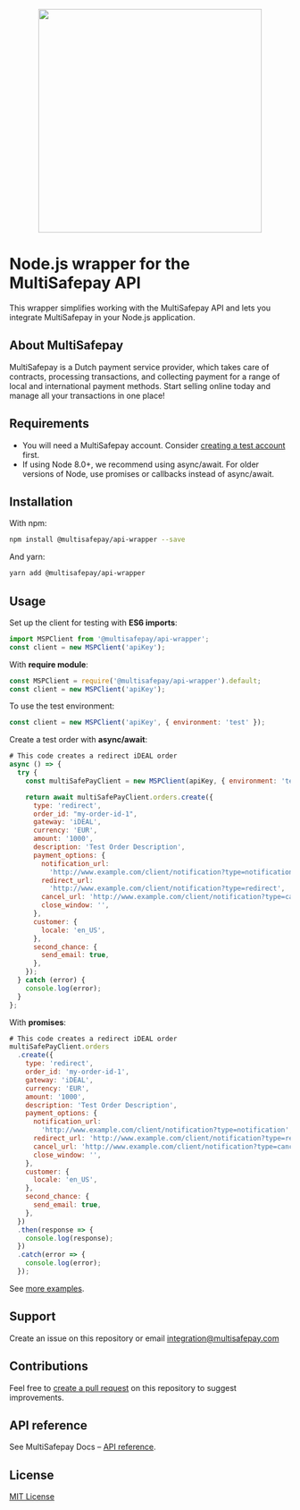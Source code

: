 <p align="center">
    <img src="https://camo.githubusercontent.com/517483ae0eaba9884f397e9af1c4adc7bbc231575ac66cc54292e00400edcd10/68747470733a2f2f7777772e6d756c7469736166657061792e636f6d2f66696c6561646d696e2f74656d706c6174652f696d672f6d756c7469736166657061792d6c6f676f2d69636f6e2e737667" width="400px" position="center">
</p>

# Node.js wrapper for the MultiSafepay API

This wrapper simplifies working with the MultiSafepay API and lets you integrate MultiSafepay in your Node.js application.

## About MultiSafepay

MultiSafepay is a Dutch payment service provider, which takes care of contracts, processing transactions, and collecting payment for a range of local and international payment methods. Start selling online today and manage all your transactions in one place!

## Requirements

- You will need a MultiSafepay account. Consider [creating a test account](https://testmerchant.multisafepay.com/signup) first.
- If using Node 8.0+, we recommend using async/await. For older versions of Node, use promises or callbacks instead of async/await.

## Installation

With npm:

```sh
npm install @multisafepay/api-wrapper --save
```

And yarn:

```sh
yarn add @multisafepay/api-wrapper
```

## Usage

Set up the client for testing with **ES6 imports**:

```javascript
import MSPClient from '@multisafepay/api-wrapper';
const client = new MSPClient('apiKey');
```

With **require module**:

```javascript
const MSPClient = require('@multisafepay/api-wrapper').default;
const client = new MSPClient('apiKey');
```

To use the test environment:

```javascript
const client = new MSPClient('apiKey', { environment: 'test' });
```

Create a test order with **async/await**:

```javascript
# This code creates a redirect iDEAL order
async () => {
  try {
    const multiSafePayClient = new MSPClient(apiKey, { environment: 'test' });

    return await multiSafePayClient.orders.create({
      type: 'redirect',
      order_id: "my-order-id-1",
      gateway: 'iDEAL',
      currency: 'EUR',
      amount: '1000',
      description: 'Test Order Description',
      payment_options: {
        notification_url:
          'http://www.example.com/client/notification?type=notification',
        redirect_url:
          'http://www.example.com/client/notification?type=redirect',
        cancel_url: 'http://www.example.com/client/notification?type=cancel',
        close_window: '',
      },
      customer: {
        locale: 'en_US',
      },
      second_chance: {
        send_email: true,
      },
    });
  } catch (error) {
    console.log(error);
  }
};
```

With **promises**:

```javascript
# This code creates a redirect iDEAL order
multiSafePayClient.orders
  .create({
    type: 'redirect',
    order_id: 'my-order-id-1',
    gateway: 'iDEAL',
    currency: 'EUR',
    amount: '1000',
    description: 'Test Order Description',
    payment_options: {
      notification_url:
        'http://www.example.com/client/notification?type=notification',
      redirect_url: 'http://www.example.com/client/notification?type=redirect',
      cancel_url: 'http://www.example.com/client/notification?type=cancel',
      close_window: '',
    },
    customer: {
      locale: 'en_US',
    },
    second_chance: {
      send_email: true,
    },
  })
  .then(response => {
    console.log(response);
  })
  .catch(error => {
    console.log(error);
  });

```

See [more examples](https://github.com/MultiSafepay/multisafepay-node-wrapper/tree/master/examples).

## Support

Create an issue on this repository or email <a href="mailto:integrationt@multisafepay.com">integration@multisafepay.com</a>

## Contributions

Feel free to [create a pull request](https://github.com/MultiSafepay/multisafepay-node-wrapper/pulls) on this repository to suggest improvements.

## API reference

See MultiSafepay Docs – [API reference](https://docs.multisafepay.com/api/).

## License

[MIT License](https://github.com/MultiSafepay/multisafepay-node-wrapper/blob/master/LICENSE)
